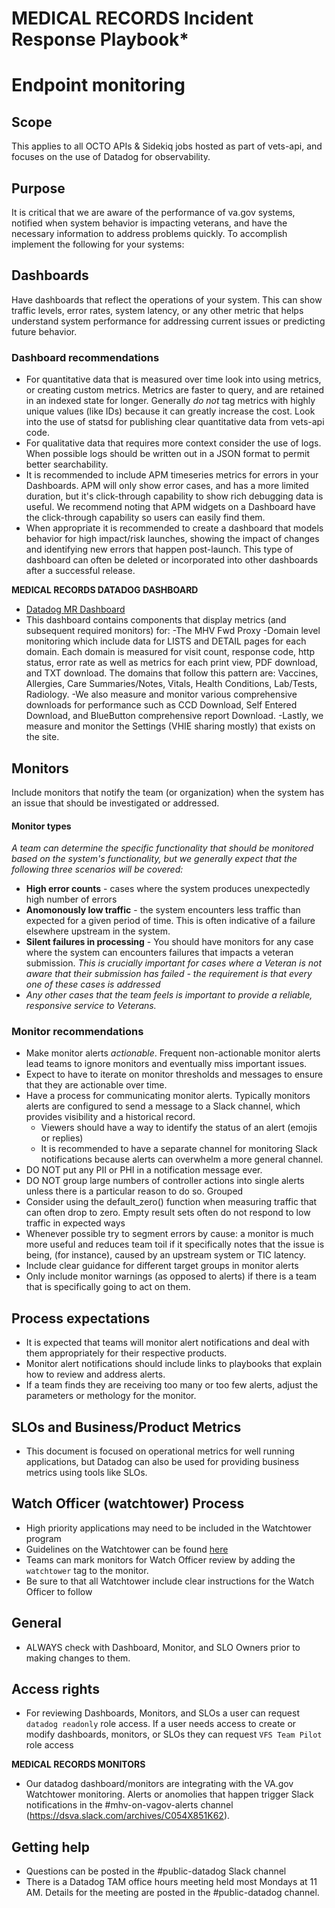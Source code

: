 # MEDICAL RECORDS Incident Response Playbook* 


# Endpoint monitoring

## Scope 
This applies to all OCTO APIs & Sidekiq jobs hosted as part of vets-api, and focuses on the use of Datadog for observability.

## Purpose
It is critical that we are aware of the performance of va.gov systems, notified when system behavior is impacting veterans, 
and have the necessary information to address problems quickly.  To accomplish implement the following for your systems:

## Dashboards
Have dashboards that reflect the operations of your system.  This can show traffic levels, error rates, system latency, or any 
other metric that helps understand system performance for addressing current issues or predicting future behavior.  

### Dashboard recommendations
- For quantitative data that is measured over time look into using metrics, or creating custom metrics.  Metrics are faster to query,
  and are retained in an indexed state for longer.  Generally *do not* tag metrics with highly unique values (like IDs) because
  it can greatly increase the cost.  Look into the use of statsd for publishing clear quantitative data from vets-api code.
- For qualitative data that requires more context consider the use of logs.  When possible logs should be written out in a JSON format
  to permit better searchability.
- It is recommended to include APM timeseries metrics for errors in your Dashboards.  APM will only show error cases, and has a more limited
  duration, but it's click-through capability to show rich debugging data is useful.  We recommend noting that APM widgets on a Dashboard
  have the click-through capability so users can easily find them.
- When appropriate it is recommended to create a dashboard that models behavior for high impact/risk launches, showing the impact of changes
  and identifying new errors that happen post-launch.  This type of dashboard can often be deleted or incorporated into other dashboards
  after a successful release.

**MEDICAL RECORDS DATADOG DASHBOARD**
- [Datadog MR Dashboard](https://vagov.ddog-gov.com/dashboard/8tk-8fe-cin/mhv-medical-records?refresh_mode=sliding&from_ts=1696699383284&to_ts=1699291383284&live=true)
- This dashboard contains components that display metrics (and subsequent required monitors) for:
  -The MHV Fwd Proxy
  -Domain level monitoring which include data for LISTS and DETAIL pages for each domain.  Each domain is measured for visit count, response code, http status, error rate as well as metrics for each print view, PDF download, and TXT download.  The domains that follow this pattern are: Vaccines, Allergies, Care Summaries/Notes, Vitals, Health Conditions, Lab/Tests, Radiology.
  -We also measure and monitor various comprehensive downloads for performance such as CCD Download, Self Entered Download, and BlueButton comprehensive report Download.
  -Lastly, we measure and monitor the Settings (VHIE sharing mostly) that exists on the site.


## Monitors
Include monitors that notify the team (or organization) when the system has an issue that should be investigated or addressed.

#### Monitor types
*A team can determine the specific functionality that should be monitored based on the system's functionality, but we generally 
expect that the following three scenarios will be covered:*
- **High error counts** - cases where the system produces unexpectedly high number of errors
- **Anomonously low traffic** - the system encounters less traffic than expected for a given period of time.  This is often
  indicative of a failure elsewhere upstream in the system.
- **Silent failures in processing** - You should have monitors for any case where the system can encounters failures that impacts a
  veteran submission.  *This is crucially important for cases where a Veteran is not aware that their submission has failed - the
  requirement is that every one of these cases is addressed*
- *Any other cases that the team feels is important to provide a reliable, responsive service to Veterans.*

### Monitor recommendations
- Make monitor alerts *actionable*.  Frequent non-actionable monitor alerts lead teams to ignore monitors and
  eventually miss important issues.
- Expect to have to iterate on monitor thresholds and messages to ensure that they are actionable over time.
- Have a process for communicating monitor alerts.  Typically monitors alerts are configured to send a message to a Slack channel,
  which provides visibility and a historical record.
  - Viewers should have a way to identify the status of an alert (emojis or replies)
  - It is recommended to have a separate channel for monitoring Slack notifications because alerts can
    overwhelm a more general channel.
- DO NOT put any PII or PHI in a notification message ever.  
- DO NOT group large numbers of controller actions into single alerts unless there is a particular reason to do so.  Grouped
- Consider using the default_zero() function when measuring traffic that can often drop to zero.  Empty result sets often do not
  respond to low traffic in expected ways
- Whenever possible try to segment errors by cause: a monitor is much more useful and reduces team toil if it specifically notes that
  the issue is being, (for instance), caused by an upstream system or TIC latency.
- Include clear guidance for different target groups in monitor alerts
- Only include monitor warnings (as opposed to alerts) if there is a team that is specifically going to act on them.

## Process expectations
- It is expected that teams will monitor alert notifications and deal with them appropriately for their respective products.
- Monitor alert notifications should include links to playbooks that explain how to review and address alerts.
- If a team finds they are receiving too many or too few alerts, adjust the parameters or methology for the monitor.  

## SLOs and Business/Product Metrics
- This document is focused on operational metrics for well running applications, but Datadog can also be used for providing business
  metrics using tools like SLOs.

## Watch Officer (watchtower) Process
- High priority applications may need to be included in the Watchtower program
- Guidelines on the Watchtower can be found [here](https://depo-platform-documentation.scrollhelp.site/developer-docs/watchtower-integration)
- Teams can mark monitors for Watch Officer review by adding the `watchtower` tag to the monitor.
- Be sure to that all Watchtower include clear instructions for the Watch Officer to follow

## General
- ALWAYS check with Dashboard, Monitor, and SLO Owners prior to making changes to them.  

## Access rights
- For reviewing Dashboards, Monitors, and SLOs a user can request `datadog readonly` role access.  If a user needs access to create or modify
  dashboards, monitors, or SLOs they can request `VFS Team Pilot` role access

**MEDICAL RECORDS MONITORS**
- Our datadog dashboard/monitors are integrating with the VA.gov Watchtower monitoring.  Alerts or anomolies that happen trigger Slack notifications in the #mhv-on-vagov-alerts channel (https://dsva.slack.com/archives/C054X851K62).

## Getting help
- Questions can be posted in the #public-datadog Slack channel
- There is a Datadog TAM office hours meeting held most Mondays at 11 AM.  Details for the meeting are posted in the #public-datadog channel.

   
